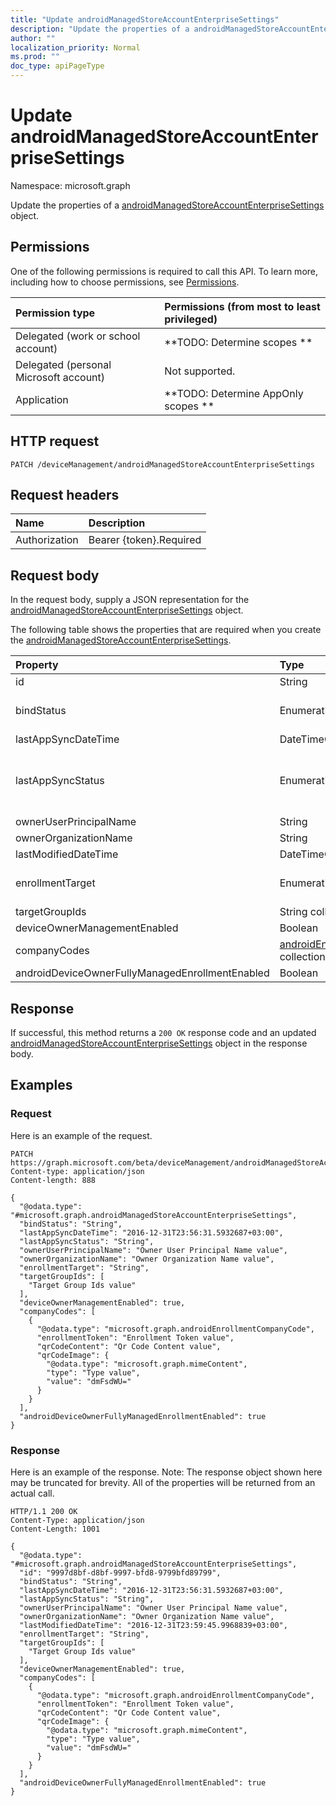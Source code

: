 ```yaml
---
title: "Update androidManagedStoreAccountEnterpriseSettings"
description: "Update the properties of a androidManagedStoreAccountEnterpriseSettings object."
author: ""
localization_priority: Normal
ms.prod: ""
doc_type: apiPageType
---
```


# Update androidManagedStoreAccountEnterpriseSettings

Namespace: microsoft.graph

Update the properties of a [androidManagedStoreAccountEnterpriseSettings](../resources/androidmanagedstoreaccountenterprisesettings.md) object.

## Permissions
One of the following permissions is required to call this API. To learn more, including how to choose permissions, see [Permissions](/concepts/permissions-reference.md).

|Permission type|Permissions (from most to least privileged)|
|:---|:---|
|Delegated (work or school account)|**TODO: Determine scopes **|
|Delegated (personal Microsoft account)|Not supported.|
|Application|**TODO: Determine AppOnly scopes **|

## HTTP request
<!-- {
  "blockType": "ignored"
}
-->
``` http
PATCH /deviceManagement/androidManagedStoreAccountEnterpriseSettings
```

## Request headers
|Name|Description|
|:---|:---|
|Authorization|Bearer {token}.Required|

## Request body
In the request body, supply a JSON representation for the [androidManagedStoreAccountEnterpriseSettings](../resources/androidmanagedstoreaccountenterprisesettings.md) object.

The following table shows the properties that are required when you create the [androidManagedStoreAccountEnterpriseSettings](../resources/androidmanagedstoreaccountenterprisesettings.md).

|Property|Type|Description|
|:---|:---|:---|
|id|String| Inherited from [entity](../resources/entity.md)|
|bindStatus|Enumeration| Possible values are: `notBound`, `bound`, `boundAndValidated`, `unbinding`.|
|lastAppSyncDateTime|DateTimeOffset||
|lastAppSyncStatus|Enumeration| Possible values are: `success`, `credentialsNotValid`, `androidForWorkApiError`, `managementServiceError`, `unknownError`, `none`.|
|ownerUserPrincipalName|String||
|ownerOrganizationName|String||
|lastModifiedDateTime|DateTimeOffset||
|enrollmentTarget|Enumeration| Possible values are: `none`, `all`, `targeted`, `targetedAsEnrollmentRestrictions`.|
|targetGroupIds|String collection||
|deviceOwnerManagementEnabled|Boolean||
|companyCodes|[androidEnrollmentCompanyCode](../resources/androidenrollmentcompanycode.md) collection||
|androidDeviceOwnerFullyManagedEnrollmentEnabled|Boolean||



## Response
If successful, this method returns a `200 OK` response code and an updated [androidManagedStoreAccountEnterpriseSettings](../resources/androidmanagedstoreaccountenterprisesettings.md) object in the response body.

## Examples

### Request
Here is an example of the request.
<!-- {
  "blockType": "request",
  "name": "update_androidmanagedstoreaccountenterprisesettings"
}
-->
``` http
PATCH https://graph.microsoft.com/beta/deviceManagement/androidManagedStoreAccountEnterpriseSettings
Content-type: application/json
Content-length: 888

{
  "@odata.type": "#microsoft.graph.androidManagedStoreAccountEnterpriseSettings",
  "bindStatus": "String",
  "lastAppSyncDateTime": "2016-12-31T23:56:31.5932687+03:00",
  "lastAppSyncStatus": "String",
  "ownerUserPrincipalName": "Owner User Principal Name value",
  "ownerOrganizationName": "Owner Organization Name value",
  "enrollmentTarget": "String",
  "targetGroupIds": [
    "Target Group Ids value"
  ],
  "deviceOwnerManagementEnabled": true,
  "companyCodes": [
    {
      "@odata.type": "microsoft.graph.androidEnrollmentCompanyCode",
      "enrollmentToken": "Enrollment Token value",
      "qrCodeContent": "Qr Code Content value",
      "qrCodeImage": {
        "@odata.type": "microsoft.graph.mimeContent",
        "type": "Type value",
        "value": "dmFsdWU="
      }
    }
  ],
  "androidDeviceOwnerFullyManagedEnrollmentEnabled": true
}
```

### Response
Here is an example of the response. Note: The response object shown here may be truncated for brevity. All of the properties will be returned from an actual call.
<!-- {
  "blockType": "response",
  "truncated": true
}
-->
``` http
HTTP/1.1 200 OK
Content-Type: application/json
Content-Length: 1001

{
  "@odata.type": "#microsoft.graph.androidManagedStoreAccountEnterpriseSettings",
  "id": "9997d8bf-d8bf-9997-bfd8-9799bfd89799",
  "bindStatus": "String",
  "lastAppSyncDateTime": "2016-12-31T23:56:31.5932687+03:00",
  "lastAppSyncStatus": "String",
  "ownerUserPrincipalName": "Owner User Principal Name value",
  "ownerOrganizationName": "Owner Organization Name value",
  "lastModifiedDateTime": "2016-12-31T23:59:45.9968839+03:00",
  "enrollmentTarget": "String",
  "targetGroupIds": [
    "Target Group Ids value"
  ],
  "deviceOwnerManagementEnabled": true,
  "companyCodes": [
    {
      "@odata.type": "microsoft.graph.androidEnrollmentCompanyCode",
      "enrollmentToken": "Enrollment Token value",
      "qrCodeContent": "Qr Code Content value",
      "qrCodeImage": {
        "@odata.type": "microsoft.graph.mimeContent",
        "type": "Type value",
        "value": "dmFsdWU="
      }
    }
  ],
  "androidDeviceOwnerFullyManagedEnrollmentEnabled": true
}
```

